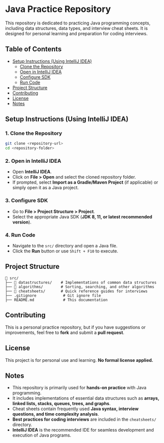 # Java Practice Repository

This repository is dedicated to practicing Java programming concepts, including data structures, data types, and interview cheat sheets. It is designed for personal learning and preparation for coding interviews.

## Table of Contents
- [Setup Instructions (Using IntelliJ IDEA)](#setup-instructions-using-intellij-idea)
  - [Clone the Repository](#1-clone-the-repository)
  - [Open in IntelliJ IDEA](#2-open-in-intellij-idea)
  - [Configure SDK](#3-configure-sdk)
  - [Run Code](#4-run-code)
- [Project Structure](#project-structure)
- [Contributing](#contributing)
- [License](#license)
- [Notes](#notes)

## Setup Instructions (Using IntelliJ IDEA)

### 1. Clone the Repository
```sh
git clone <repository-url>
cd <repository-folder>
```

### 2. Open in IntelliJ IDEA
- Open **IntelliJ IDEA**.
- Click on **File > Open** and select the cloned repository folder.
- If prompted, select **Import as a Gradle/Maven Project** (if applicable) or simply open it as a Java project.

### 3. Configure SDK
- Go to **File > Project Structure > Project**.
- Select the appropriate Java SDK (**JDK 8, 11, or latest recommended version**).

### 4. Run Code
- Navigate to the `src/` directory and open a Java file.
- Click the **Run** button or use `Shift + F10` to execute.

## Project Structure
```
📂 src/
├── 📂 datastructures/    # Implementations of common data structures
├── 📂 algorithms/        # Sorting, searching, and other algorithms
├── 📂 cheatsheets/       # Quick reference guides for interviews
├── .gitignore            # Git ignore file
├── README.md             # This documentation
```

## Contributing
This is a personal practice repository, but if you have suggestions or improvements, feel free to **fork** and submit a **pull request**.

## License
This project is for personal use and learning. **No formal license applied.**

## Notes
- This repository is primarily used for **hands-on practice** with Java programming.
- It includes implementations of essential data structures such as **arrays, linked lists, stacks, queues, trees, and graphs**.
- Cheat sheets contain frequently used **Java syntax, interview questions, and time complexity analysis**.
- **Best practices for coding interviews** are included in the `cheatsheets/` directory.
- **IntelliJ IDEA** is the recommended IDE for seamless development and execution of Java programs.

